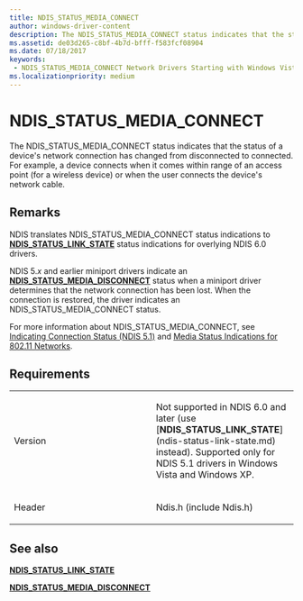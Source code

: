 ```yaml
---
title: NDIS_STATUS_MEDIA_CONNECT
author: windows-driver-content
description: The NDIS_STATUS_MEDIA_CONNECT status indicates that the status of a device's network connection has changed from disconnected to connected.
ms.assetid: de03d265-c8bf-4b7d-bfff-f583fcf08904
ms.date: 07/18/2017
keywords:
 - NDIS_STATUS_MEDIA_CONNECT Network Drivers Starting with Windows Vista
ms.localizationpriority: medium
---
```


# NDIS\_STATUS\_MEDIA\_CONNECT


The NDIS\_STATUS\_MEDIA\_CONNECT status indicates that the status of a device's network connection has changed from disconnected to connected. For example, a device connects when it comes within range of an access point (for a wireless device) or when the user connects the device's network cable.

Remarks
-------

NDIS translates NDIS\_STATUS\_MEDIA\_CONNECT status indications to [**NDIS\_STATUS\_LINK\_STATE**](ndis-status-link-state.md) status indications for overlying NDIS 6.0 drivers.

NDIS 5.*x* and earlier miniport drivers indicate an [**NDIS\_STATUS\_MEDIA\_DISCONNECT**](ndis-status-media-disconnect.md) status when a miniport driver determines that the network connection has been lost. When the connection is restored, the driver indicates an NDIS\_STATUS\_MEDIA\_CONNECT status.

For more information about NDIS\_STATUS\_MEDIA\_CONNECT, see [Indicating Connection Status (NDIS 5.1)](https://msdn.microsoft.com/library/windows/hardware/ff546856) and [Media Status Indications for 802.11 Networks](https://msdn.microsoft.com/library/windows/hardware/ff549301).

Requirements
------------

<table>
<colgroup>
<col width="50%" />
<col width="50%" />
</colgroup>
<tbody>
<tr class="odd">
<td><p>Version</p></td>
<td><p>Not supported in NDIS 6.0 and later (use [<strong>NDIS_STATUS_LINK_STATE</strong>](ndis-status-link-state.md) instead). Supported only for NDIS 5.1 drivers in Windows Vista and Windows XP.</p></td>
</tr>
<tr class="even">
<td><p>Header</p></td>
<td>Ndis.h (include Ndis.h)</td>
</tr>
</tbody>
</table>

## See also


[**NDIS\_STATUS\_LINK\_STATE**](ndis-status-link-state.md)

[**NDIS\_STATUS\_MEDIA\_DISCONNECT**](ndis-status-media-disconnect.md)

 

 




